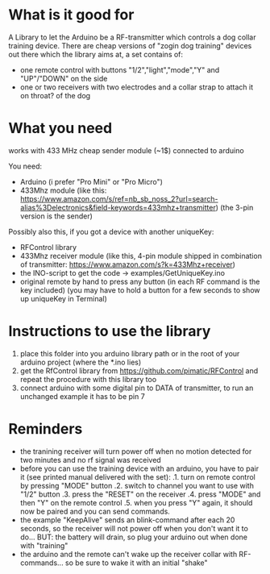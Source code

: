 
# What is it good for

A Library to let the Arduino be a RF-transmitter which controls
a dog collar training device. 
There are cheap versions of "zogin dog training" devices out there
which the library aims at, a set contains of:
* one remote control with buttons "1/2","light","mode","Y" and "UP"/"DOWN" on the side
* one or two receivers with two electrodes and a collar strap to attach it on throat? of the dog

# What you need

works with 433 MHz cheap sender module (~1$) connected to arduino

You need:
* Arduino (i prefer "Pro Mini" or "Pro Micro")
* 433Mhz module (like this: https://www.amazon.com/s/ref=nb_sb_noss_2?url=search-alias%3Delectronics&field-keywords=433mhz+transmitter)
  (the 3-pin version is the sender)

Possibly also this, if you got a device with another uniqueKey:
* RFControl library
* 433Mhz receiver module (like this, 4-pin module shipped in combination of transmitter: https://www.amazon.com/s?k=433Mhz+receiver)
* the INO-script to get the code -> examples/GetUniqueKey.ino
* original remote by hand to press any button (in each RF command is the key included)
  (you may have to hold a button for a few seconds to show up uniqueKey in Terminal)

# Instructions to use the library

1. place this folder into you arduino library path
   or in the root of your arduino project (where the *.ino lies)
2. get the RfControl library from https://github.com/pimatic/RFControl
   and repeat the procedure with this library too
3. connect arduino with some digital pin to DATA of transmitter,
   to run an unchanged example it has to be pin 7

# Reminders

* the tranining receiver will turn power off when no motion detected
for two minutes and no rf signal was received
* before you can use the training device with an arduino, you
  have to pair it (see printed manual delivered with the set):
.1. turn on remote control by pressing "MODE" button
.2. switch to channel you want to use with "1/2" button
.3. press the "RESET" on the receiver
.4. press "MODE" and then "Y" on the remote control
.5. when you press "Y" again, it should now be paired and you can send
    commands.
* the example "KeepAlive" sends an blink-command after each 20 seconds,
  so the receiver will not power off when you don't want it to do...
  BUT: the battery will drain, so plug your arduino out when done with
  "training" 
* the arduino and the remote can't wake up the receiver collar with
  RF-commands... so be sure to wake it with an initial "shake"
